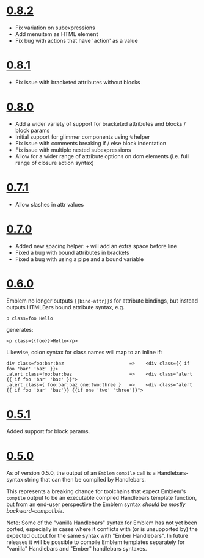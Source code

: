 # [0.8.2](https://github.com/machty/emblem.js/releases/tag/0.8.2)
- Fix variation on subexpressions
- Add menuitem as HTML element
- Fix bug with actions that have 'action' as a value

# [0.8.1](https://github.com/machty/emblem.js/releases/tag/0.8.1)
- Fix issue with bracketed attributes without blocks

# [0.8.0](https://github.com/machty/emblem.js/releases/tag/0.8.0)
- Add a wider variety of support for bracketed attributes and blocks / block params
- Initial support for glimmer components using `%` helper
- Fix issue with comments breaking if / else block indentation
- Fix issue with multiple nested subexpressions
- Allow for a wider range of attribute options on dom elements (i.e. full range of closure action syntax)

# [0.7.1](https://github.com/machty/emblem.js/releases/tag/0.7.1)
- Allow slashes in attr values

# [0.7.0](https://github.com/machty/emblem.js/releases/tag/0.7.0)
- Added new spacing helper:
  `+` will add an extra space before line
- Fixed a bug with bound attributes in brackets
- Fixed a bug with using a pipe and a bound variable


# [0.6.0](https://github.com/machty/emblem.js/releases/tag/0.6.0)

Emblem no longer outputs `{{bind-attr}}`s for attribute bindings,
but instead outputs HTMLBars bound attribute syntax, e.g.

    p class=foo Hello

generates:

    <p class={{foo}}>Hello</p>

Likewise, colon syntax for class names will map to an inline if:

    div class=foo:bar:baz                        =>    <div class={{ if foo 'bar' 'baz' }}>
    .alert class=foo:bar:baz                     =>    <div class="alert {{ if foo 'bar' 'baz' }}">
    .alert class={ foo:bar:baz one:two:three }   =>    <div class="alert {{ if foo 'bar' 'baz'}} {{if one 'two' 'three'}}">

# [0.5.1](https://github.com/machty/emblem.js/releases/tag/0.5.1)

Added support for block params.

# [0.5.0](https://github.com/machty/emblem.js/releases/tag/0.5.0)

As of version 0.5.0, the output of an `Emblem` `compile` call is a
Handlebars-syntax string that can then be compiled by Handlebars.

This represents a breaking change for toolchains that expect Emblem's
`compile` output to be an executable compiled Handlebars template
function, but from an end-user perspective the Emblem syntax _should be
mostly backward-compatible_.

Note: Some of the "vanilla Handlebars" syntax for Emblem has not yet
been ported, especially in cases where it conflicts with (or is
unsupported by) the expected output for the same syntax with
"Ember Handlebars". In future releases it will be possible
to compile Emblem templates separately for "vanilla"
Handlebars and "Ember" handlebars syntaxes.
